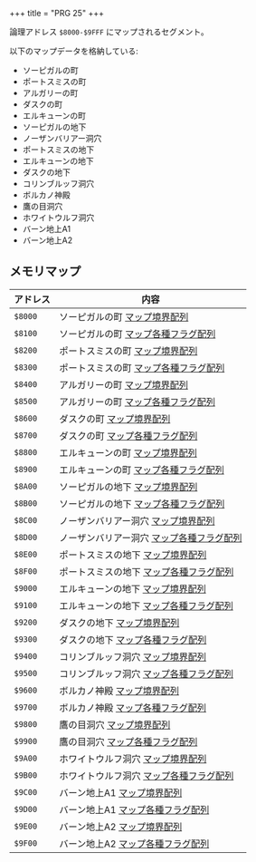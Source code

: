 +++
title = "PRG 25"
+++

論理アドレス `$8000-$9FFF` にマップされるセグメント。

以下のマップデータを格納している:

* ソーピガルの町
* ポートスミスの町
* アルガリーの町
* ダスクの町
* エルキューンの町
* ソーピガルの地下
* ノーザンバリアー洞穴
* ポートスミスの地下
* エルキューンの地下
* ダスクの地下
* コリンブルッフ洞穴
* ボルカノ神殿
* 鷹の目洞穴
* ホワイトウルフ洞穴
* バーン地上A1
* バーン地上A2

## メモリマップ

| アドレス | 内容 |
| -- | -- |
| `$8000` | ソーピガルの町 [マップ境界配列](@/data-structure/place-boundarys/_index.md) |
| `$8100` | ソーピガルの町 [マップ各種フラグ配列](@/data-structure/place-flags/_index.md) |
| `$8200` | ポートスミスの町 [マップ境界配列](@/data-structure/place-boundarys/_index.md) |
| `$8300` | ポートスミスの町 [マップ各種フラグ配列](@/data-structure/place-flags/_index.md) |
| `$8400` | アルガリーの町 [マップ境界配列](@/data-structure/place-boundarys/_index.md) |
| `$8500` | アルガリーの町 [マップ各種フラグ配列](@/data-structure/place-flags/_index.md) |
| `$8600` | ダスクの町 [マップ境界配列](@/data-structure/place-boundarys/_index.md) |
| `$8700` | ダスクの町 [マップ各種フラグ配列](@/data-structure/place-flags/_index.md) |
| `$8800` | エルキューンの町 [マップ境界配列](@/data-structure/place-boundarys/_index.md) |
| `$8900` | エルキューンの町 [マップ各種フラグ配列](@/data-structure/place-flags/_index.md) |
| `$8A00` | ソーピガルの地下 [マップ境界配列](@/data-structure/place-boundarys/_index.md) |
| `$8B00` | ソーピガルの地下 [マップ各種フラグ配列](@/data-structure/place-flags/_index.md) |
| `$8C00` | ノーザンバリアー洞穴 [マップ境界配列](@/data-structure/place-boundarys/_index.md) |
| `$8D00` | ノーザンバリアー洞穴 [マップ各種フラグ配列](@/data-structure/place-flags/_index.md) |
| `$8E00` | ポートスミスの地下 [マップ境界配列](@/data-structure/place-boundarys/_index.md) |
| `$8F00` | ポートスミスの地下 [マップ各種フラグ配列](@/data-structure/place-flags/_index.md) |
| `$9000` | エルキューンの地下 [マップ境界配列](@/data-structure/place-boundarys/_index.md) |
| `$9100` | エルキューンの地下 [マップ各種フラグ配列](@/data-structure/place-flags/_index.md) |
| `$9200` | ダスクの地下 [マップ境界配列](@/data-structure/place-boundarys/_index.md) |
| `$9300` | ダスクの地下 [マップ各種フラグ配列](@/data-structure/place-flags/_index.md) |
| `$9400` | コリンブルッフ洞穴 [マップ境界配列](@/data-structure/place-boundarys/_index.md) |
| `$9500` | コリンブルッフ洞穴 [マップ各種フラグ配列](@/data-structure/place-flags/_index.md) |
| `$9600` | ボルカノ神殿 [マップ境界配列](@/data-structure/place-boundarys/_index.md) |
| `$9700` | ボルカノ神殿 [マップ各種フラグ配列](@/data-structure/place-flags/_index.md) |
| `$9800` | 鷹の目洞穴 [マップ境界配列](@/data-structure/place-boundarys/_index.md) |
| `$9900` | 鷹の目洞穴 [マップ各種フラグ配列](@/data-structure/place-flags/_index.md) |
| `$9A00` | ホワイトウルフ洞穴 [マップ境界配列](@/data-structure/place-boundarys/_index.md) |
| `$9B00` | ホワイトウルフ洞穴 [マップ各種フラグ配列](@/data-structure/place-flags/_index.md) |
| `$9C00` | バーン地上A1 [マップ境界配列](@/data-structure/place-boundarys/_index.md) |
| `$9D00` | バーン地上A1 [マップ各種フラグ配列](@/data-structure/place-flags/_index.md) |
| `$9E00` | バーン地上A2 [マップ境界配列](@/data-structure/place-boundarys/_index.md) |
| `$9F00` | バーン地上A2 [マップ各種フラグ配列](@/data-structure/place-flags/_index.md) |
